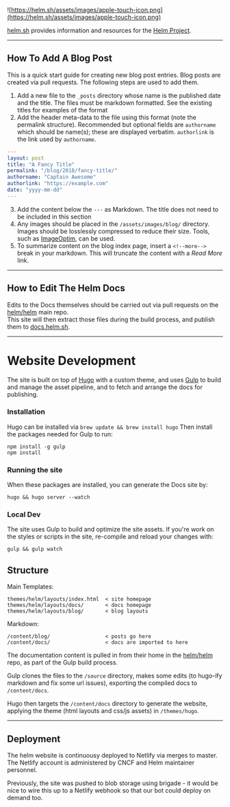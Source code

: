 ![https://helm.sh/assets/images/apple-touch-icon.png](https://helm.sh/assets/images/apple-touch-icon.png)

[helm.sh](https://helm.sh) provides information and resources for the [Helm Project](https://github.com/helm/helm).

---

## How To Add A Blog Post

This is a quick start guide for creating new blog post entries. Blog posts are
created via pull requests. The following steps are used to add them.

1) Add a new file to the `_posts` directory whose name is the published date and the title. The files must be markdown formatted. See the existing titles for examples of the format
2) Add the header meta-data to the file using this format (note the permalink structure). Recommended but optional fields are `authorname` which should be name(s); these are displayed verbatim. `authorlink` is the link used by `authorname`.
```yaml
---
layout: post
title: "A Fancy Title"
permalink: "/blog/2018/fancy-title/"
authorname: "Captain Awesome"
authorlink: "https://example.com"
date: "yyyy-mm-dd"
---
```
3) Add the content below the `---` as Markdown. The title does not need to be included in this section
4) Any images should be placed in the `/assets/images/blog/` directory. Images should be losslessly compressed to reduce their size. Tools, such as [ImageOptim](https://imageoptim.com/), can be used.
5) To summarize content on the blog index page, insert a `<!--more-->` break in your markdown. This will truncate the content with a _Read More_ link. 

---

## How to Edit The Helm Docs

Edits to the Docs themselves should be carried out via pull requests on the [helm/helm](https://github.com/helm/helm/tree/master/docs) main repo.  
This site will then extract those files during the build process, and publish them to [docs.helm.sh](https://docs.helm.sh).

---

# Website Development

The site is built on top of [Hugo](https://gohugo.io/) with a custom theme, and uses [Gulp](https://gulpjs.com/) to build and manage the asset pipeline, and to fetch and arrange the docs for publishing.

### Installation

Hugo can be installed via `brew update && brew install hugo`
Then install the packages needed for Gulp to run:

```
npm install -g gulp
npm install
```

### Running the site

When these packages are installed, you can generate the Docs site by:

`hugo && hugo server --watch`

### Local Dev

The site uses Gulp to build and optimize the site assets. If you're work on the styles or scripts in the site, re-compile and reload your changes with:

`gulp && gulp watch`

## Structure

Main Templates:

```
themes/helm/layouts/index.html  < site homepage
themes/helm/layouts/docs/       < docs homepage
themes/helm/layouts/blog/       < blog layouts
```

Markdown:

```
/content/blog/                  < posts go here
/content/docs/                  < docs are imported to here   
```

The documentation content is pulled in from their home in the [helm/helm](https://github.com/helm/helm/tree/master/docs) repo, as part of the Gulp build process.

Gulp clones the files to the `/source` directory, makes some edits (to hugo-ify markdown and fix some url issues), exporting the compiled docs to `/content/docs`. 

Hugo then targets the `/content/docs` directory to generate the website, applying the theme (html layouts and css/js assets) in `/themes/hugo`.

---

## Deployment

The helm website is continuousy deployed to Netlify via merges to master. The Netlify account is administered by CNCF and Helm maintainer personnel.

Previously, the site was pushed to blob storage using brigade - it would be nice to wire this up to a Netlify webhook so that our bot could deploy on demand too.
